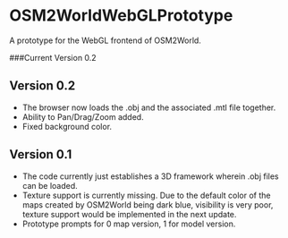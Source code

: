 # OSM2WorldWebGLPrototype 
A prototype for the WebGL frontend of OSM2World.

###Current Version 0.2


Version 0.2
------------
* The browser now loads the .obj and the associated .mtl file together.
* Ability to Pan/Drag/Zoom added.
* Fixed background color.

Version 0.1
------------
* The code currently just establishes a 3D framework wherein .obj files can be loaded. 
* Texture support is currently missing. Due to the default color of the maps created by OSM2World being dark blue, visibility is very poor, texture support would be implemented in the next update.
* Prototype prompts for 0 map version, 1 for model version.
